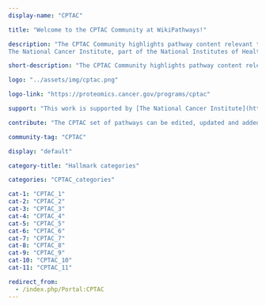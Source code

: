 ```yaml
---
display-name: "CPTAC"

title: "Welcome to the CPTAC Community at WikiPathways!"

description: "The CPTAC Community highlights pathway content relevant to the [Clinical Proteomic Tumor Analysis Consortium](https://proteomics.cancer.gov/programs/cptac) (CPTAC).
The National Cancer Institute, part of the National Institutes of Health, announced the launch of a Clinical Proteomic Tumor Analysis Consortium in August 2011. CPTAC is a comprehensive and coordinated effort to accelerate the understanding of the molecular basis of cancer through the application of robust, quantitative, proteomic technologies and workflows. The overarching goal of CPTAC is to improve our ability to diagnose, treat and prevent cancer. To achieve this goal in a scientifically rigorous manner, the NCI launched CPTAC to systematically identify proteins that derive from alterations in cancer genomes and related biological processes, and provide this data with accompanying assays and protocols to the public."

short-description: "The CPTAC Community highlights pathway content relevant to the Clinical Proteomic Tumor Analysis Consortium (CPTAC)."

logo: "../assets/img/cptac.png"

logo-link: "https://proteomics.cancer.gov/programs/cptac"

support: "This work is supported by [The National Cancer Institute](https://www.cancer.gov/)."

contribute: "The CPTAC set of pathways can be edited, updated and added to by anyone using PathVisio. Contact Kristina Hanspers (kristina.hanspers[AT]gladstone.ucsf.edu) if you're interested in curating, adding or using CPTAC pathways."

community-tag: "CPTAC"

display: "default"

category-title: "Hallmark categories"

categories: "CPTAC_categories"

cat-1: "CPTAC_1"
cat-2: "CPTAC_2"
cat-3: "CPTAC_3"
cat-4: "CPTAC_4"
cat-5: "CPTAC_5"
cat-6: "CPTAC_6"
cat-7: "CPTAC_7"
cat-8: "CPTAC_8"
cat-9: "CPTAC_9"
cat-10: "CPTAC_10"
cat-11: "CPTAC_11"

redirect_from:
  - /index.php/Portal:CPTAC
---
```


